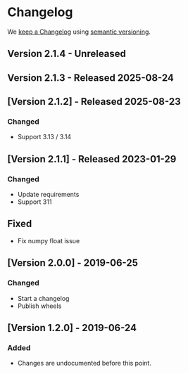 # Changelog

We [keep a Changelog](https://keepachangelog.com/en/1.0.0/) using [semantic versioning](https://semver.org/spec/v2.0.0.html).


## Version 2.1.4 - Unreleased


## Version 2.1.3 - Released 2025-08-24


## [Version 2.1.2] - Released 2025-08-23

### Changed

* Support 3.13 / 3.14


## [Version 2.1.1] - Released 2023-01-29

### Changed
* Update requirements
* Support 311

## Fixed
* Fix numpy float issue


## [Version 2.0.0] - 2019-06-25

### Changed
* Start a changelog
* Publish wheels


## [Version 1.2.0] - 2019-06-24

### Added 
* Changes are undocumented before this point. 
